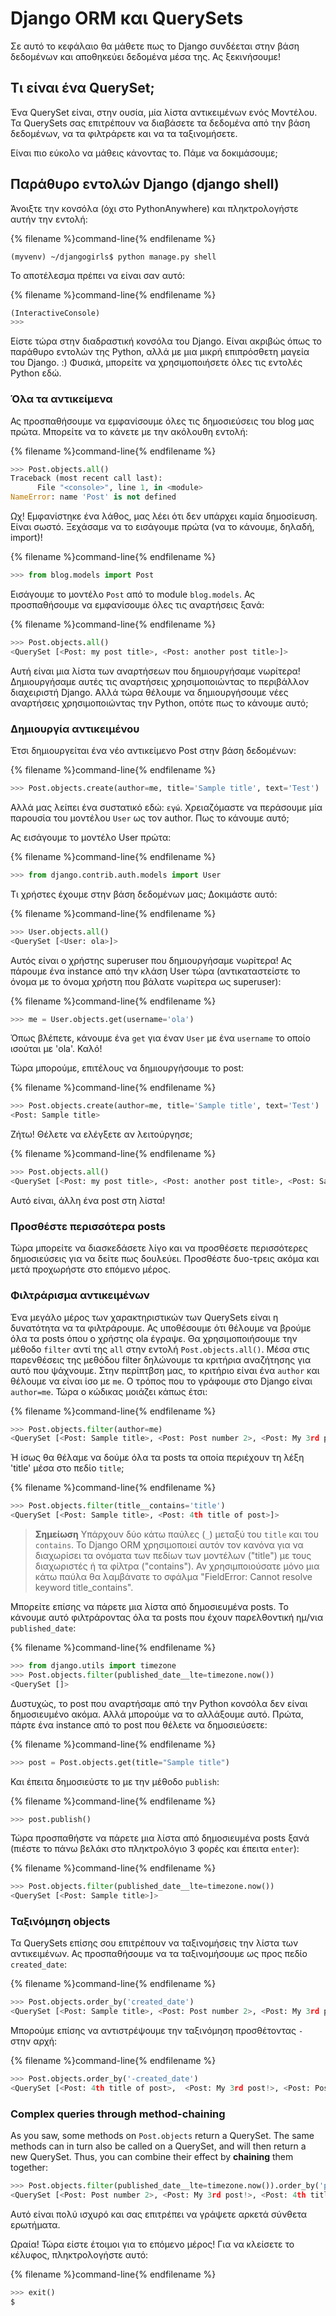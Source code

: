 # Django ORM και QuerySets

Σε αυτό το κεφάλαιο θα μάθετε πως το Django συνδέεται στην βάση δεδομένων και αποθηκεύει δεδομένα μέσα της. Ας ξεκινήσουμε!

## Τι είναι ένα QuerySet;

Ένα QuerySet είναι, στην ουσία, μία λίστα αντικειμένων ενός Μοντέλου. Τα QuerySets σας επιτρέπουν να διαβάσετε τα δεδομένα από την βάση δεδομένων, να τα φιλτράρετε και να τα ταξινομήσετε.

Είναι πιο εύκολο να μάθεις κάνοντας το. Πάμε να δοκιμάσουμε;

## Παράθυρο εντολών Django (django shell)

Άνοιξτε την κονσόλα (όχι στο PythonAnywhere) και πληκτρολογήστε αυτήν την εντολή:

{% filename %}command-line{% endfilename %}

    (myvenv) ~/djangogirls$ python manage.py shell
    

Το αποτέλεσμα πρέπει να είναι σαν αυτό:

{% filename %}command-line{% endfilename %}

```python
(InteractiveConsole)
>>>
```

Είστε τώρα στην διαδραστική κονσόλα του Django. Είναι ακριβώς όπως το παράθυρο εντολών της Python, αλλά με μια μικρή επιπρόσθετη μαγεία του Django. :) Φυσικά, μπορείτε να χρησιμοποιήσετε όλες τις εντολές Python εδώ.

### Όλα τα αντικείμενα

Ας προσπαθήσουμε να εμφανίσουμε όλες τις δημοσιεύσεις του blog μας πρώτα. Μπορείτε να το κάνετε με την ακόλουθη εντολή:

{% filename %}command-line{% endfilename %}

```python
>>> Post.objects.all()
Traceback (most recent call last):
      File "<console>", line 1, in <module>
NameError: name 'Post' is not defined
```

Ωχ! Εμφανίστηκε ένα λάθος, μας λέει ότι δεν υπάρχει καμία δημοσίευση. Είναι σωστό. Ξεχάσαμε να το εισάγουμε πρώτα (να το κάνουμε, δηλαδή, import)!

{% filename %}command-line{% endfilename %}

```python
>>> from blog.models import Post
```

Εισάγουμε το μοντέλο `Post` από το module `blog.models`. Ας προσπαθήσουμε να εμφανίσουμε όλες τις αναρτήσεις ξανά:

{% filename %}command-line{% endfilename %}

```python
>>> Post.objects.all()
<QuerySet [<Post: my post title>, <Post: another post title>]>
```

Αυτή είναι μια λίστα των αναρτήσεων που δημιουργήσαμε νωρίτερα! Δημιουργήσαμε αυτές τις αναρτήσεις χρησιμοποιώντας το περιβάλλον διαχειριστή Django. Αλλά τώρα θέλουμε να δημιουργήσουμε νέες αναρτήσεις χρησιμοποιώντας την Python, οπότε πως το κάνουμε αυτό;

### Δημιουργία αντικειμένου

Έτσι δημιουργείται ένα νέο αντικείμενο Post στην βάση δεδομένων:

{% filename %}command-line{% endfilename %}

```python
>>> Post.objects.create(author=me, title='Sample title', text='Test')
```

Αλλά μας λείπει ένα συστατικό εδώ: `εγώ`. Χρειαζόμαστε να περάσουμε μία παρουσία του μοντέλου `User` ως τον author. Πως το κάνουμε αυτό;

Ας εισάγουμε το μοντέλο User πρώτα:

{% filename %}command-line{% endfilename %}

```python
>>> from django.contrib.auth.models import User
```

Τι χρήστες έχουμε στην βάση δεδομένων μας; Δοκιμάστε αυτό:

{% filename %}command-line{% endfilename %}

```python
>>> User.objects.all()
<QuerySet [<User: ola>]>
```

Αυτός είναι ο χρήστης superuser που δημιουργήσαμε νωρίτερα! Ας πάρουμε ένα instance από την κλάση User τώρα (αντικαταστείστε το όνομα με το όνομα χρήστη που βάλατε νωρίτερα ως superuser):

{% filename %}command-line{% endfilename %}

```python
>>> me = User.objects.get(username='ola')
```

Όπως βλέπετε, κάνουμε ένa `get` για έναν `User` με ένα `username` το οποίο ισούται με 'ola'. Καλό!

Τώρα μπορούμε, επιτέλους να δημιουργήσουμε το post:

{% filename %}command-line{% endfilename %}

```python
>>> Post.objects.create(author=me, title='Sample title', text='Test')
<Post: Sample title>
```

Ζήτω! Θέλετε να ελέγξετε αν λειτούργησε;

{% filename %}command-line{% endfilename %}

```python
>>> Post.objects.all()
<QuerySet [<Post: my post title>, <Post: another post title>, <Post: Sample title>]>
```

Αυτό είναι, άλλη ένα post στη λίστα!

### Προσθέστε περισσότερα posts

Τώρα μπορείτε να διασκεδάσετε λίγο και να προσθέσετε περισσότερες δημοσιεύσεις για να δείτε πως δουλεύει. Προσθέστε δυο-τρεις ακόμα και μετά προχωρήστε στο επόμενο μέρος.

### Φιλτράρισμα αντικειμένων

Ένα μεγάλο μέρος των χαρακτηριστικών των QuerySets είναι η δυνατότητα να τα φιλτράρουμε. Ας υποθέσουμε ότι θέλουμε να βρούμε όλα τα posts όπου ο χρήστης ola έγραψε. Θα χρησιμοποιήσουμε την μέθοδο `filter` αντί της `all` στην εντολή `Post.objects.all()`. Μέσα στις παρενθέσεις της μεθόδου filter δηλώνουμε τα κριτήρια αναζήτησης για αυτό που ψάχνουμε. Στην περίπτβση μας, το κριτήριο είναι ένα `author` και θέλουμε να είναι ίσο με `me`. Ο τρόπος που το γράφουμε στο Django είναι `author=me`. Τώρα ο κώδικας μοιάζει κάπως έτσι:

{% filename %}command-line{% endfilename %}

```python
>>> Post.objects.filter(author=me)
<QuerySet [<Post: Sample title>, <Post: Post number 2>, <Post: My 3rd post!>, <Post: 4th title of post>]>
```

Ή ίσως θα θέλαμε να δούμε όλα τα posts τα οποία περιέχουν τη λέξη 'title' μέσα στο πεδίο `title`;

{% filename %}command-line{% endfilename %}

```python
>>> Post.objects.filter(title__contains='title')
<QuerySet [<Post: Sample title>, <Post: 4th title of post>]>
```

> **Σημείωση** Υπάρχουν δύο κάτω παύλες (`_`) μεταξύ του `title` και του `contains`. Το Django ORM χρησιμοποιεί αυτόν τον κανόνα για να διαχωρίσει τα ονόματα των πεδίων των μοντέλων ("title") με τους διαχωριστές ή τα φίλτρα ("contains"). Αν χρησιμποιούσατε μόνο μια κάτω παύλα θα λαμβάνατε το σφάλμα "FieldError: Cannot resolve keyword title_contains".

Μπορείτε επίσης να πάρετε μια λίστα από δημοσιευμένα posts. Το κάνουμε αυτό φιλτράροντας όλα τα posts που έχουν παρελθοντική ημ/νια `published_date`:

{% filename %}command-line{% endfilename %}

```python
>>> from django.utils import timezone
>>> Post.objects.filter(published_date__lte=timezone.now())
<QuerySet []>
```

Δυστυχώς, το post που αναρτήσαμε από την Python κονσόλα δεν είναι δημοσιευμένο ακόμα. Αλλά μπορούμε να το αλλάξουμε αυτό. Πρώτα, πάρτε ένα instance από το post που θέλετε να δημοσιεύσετε:

{% filename %}command-line{% endfilename %}

```python
>>> post = Post.objects.get(title="Sample title")
```

Και έπειτα δημοσιεύστε το με την μέθοδο `publish`:

{% filename %}command-line{% endfilename %}

```python
>>> post.publish()
```

Τώρα προσπαθήστε να πάρετε μια λίστα από δημοσιευμένα posts ξανά (πιέστε το πάνω βελάκι στο πληκτρολόγιο 3 φορές και έπειτα `enter`):

{% filename %}command-line{% endfilename %}

```python
>>> Post.objects.filter(published_date__lte=timezone.now())
<QuerySet [<Post: Sample title>]>
```

### Ταξινόμηση objects

Τα QuerySets επίσης σου επιτρέπουν να ταξινομήσεις την λίστα των αντικειμένων. Ας προσπαθήσουμε να τα ταξινομήσουμε ως προς πεδίο `created_date`:

{% filename %}command-line{% endfilename %}

```python
>>> Post.objects.order_by('created_date')
<QuerySet [<Post: Sample title>, <Post: Post number 2>, <Post: My 3rd post!>, <Post: 4th title of post>]>
```

Μπορούμε επίσης να αντιστρέψουμε την ταξινόμηση προσθέτοντας `-` στην αρχή:

{% filename %}command-line{% endfilename %}

```python
>>> Post.objects.order_by('-created_date')
<QuerySet [<Post: 4th title of post>,  <Post: My 3rd post!>, <Post: Post number 2>, <Post: Sample title>]>
```

### Complex queries through method-chaining

As you saw, some methods on `Post.objects` return a QuerySet. The same methods can in turn also be called on a QuerySet, and will then return a new QuerySet. Thus, you can combine their effect by **chaining** them together:

```python
>>> Post.objects.filter(published_date__lte=timezone.now()).order_by('published_date')
<QuerySet [<Post: Post number 2>, <Post: My 3rd post!>, <Post: 4th title of post>, <Post: Sample title>]>
```

Αυτό είναι πολύ ισχυρό και σας επιτρέπει να γράψετε αρκετά σύνθετα ερωτήματα.

Ωραία! Τώρα είστε έτοιμοι για το επόμενο μέρος! Για να κλείσετε το κέλυφος, πληκτρολογήστε αυτό:

{% filename %}command-line{% endfilename %}

```python
>>> exit()
$
```